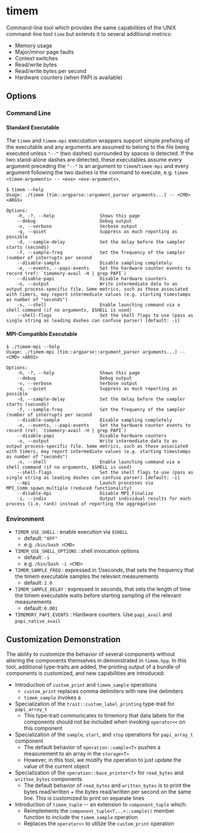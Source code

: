 # timem

Command-line tool which provides the same capabilities of the UNIX command-line tool `time` but extends it to several additional metrics:

- Memory usage
- Major/minor page faults
- Context switches
- Read/write bytes
- Read/write bytes per second
- Hardware counters (when PAPI is available)

## Options

### Command Line

#### Standard Executable

The `timem` and `timem-mpi` executation wrappers support simple prefixing of the executable and any arguments
are assumed to belong to the file being executed unless `"--"` (two dashes) surrounded by spaces is detected.
If the two stand-alone dashes are detected, these executables assume every argument preceding the
`"--"` is an argument to `timem`/`timem-mpi` and every argument following the two dashes is the command
to execute, e.g. `timem <timem-arguments> -- <exe> <exe-arguments>`.

```console
$ timem --help
Usage: ./timem [tim::argparse::argument_parser arguments...] -- <CMD> <ARGS>

Options:
    -h, -?, --help                 Shows this page
    --debug                        Debug output
    -v, --verbose                  Verbose output
    -q, --quiet                    Suppress as much reporting as possible
    -d, --sample-delay             Set the delay before the sampler starts (seconds)
    -f, --sample-freq              Set the frequency of the sampler (number of interrupts per second
    --disable-sample               Disable sampling completely
    -e, --events, --papi-events    Set the hardware counter events to record (ref: `timemory-avail -H | grep PAPI`)
    --disable-papi                 Disable hardware counters
    -o, --output                   Write intermediate data to an output process-specific file. Some metrics, such as those associated with timers, may report intermediate values (e.g. starting timestamps as number of "seconds")
    -s, --shell                    Enable launching command via a shell command (if no arguments, $SHELL is used)
    --shell-flags                  Set the shell flags to use (pass as single string as leading dashes can confuse parser) [default: -i]
```

#### MPI-Compatible Executable

```console
$ ./timem-mpi --help
Usage: ./timem-mpi [tim::argparse::argument_parser arguments...] -- <CMD> <ARGS>

Options:
    -h, -?, --help                 Shows this page
    --debug                        Debug output
    -v, --verbose                  Verbose output
    -q, --quiet                    Suppress as much reporting as possible
    -d, --sample-delay             Set the delay before the sampler starts (seconds)
    -f, --sample-freq              Set the frequency of the sampler (number of interrupts per second
    --disable-sample               Disable sampling completely
    -e, --events, --papi-events    Set the hardware counter events to record (ref: `timemory-avail -H | grep PAPI`)
    --disable-papi                 Disable hardware counters
    -o, --output                   Write intermediate data to an output process-specific file. Some metrics, such as those associated with timers, may report intermediate values (e.g. starting timestamps as number of "seconds")
    -s, --shell                    Enable launching command via a shell command (if no arguments, $SHELL is used)
    --shell-flags                  Set the shell flags to use (pass as single string as leading dashes can confuse parser) [default: -i]
    --mpi                          Launch processes via MPI_Comm_spawn_multiple (reduced functionality)
    --disable-mpi                  Disable MPI_Finalize
    -i, --indiv                    Output individual results for each process (i.e. rank) instead of reporting the aggregation
```

### Environment

- `TIMEM_USE_SHELL` : enable execution via `$SHELL`
    - default: `"OFF"`
    - e.g. `/bin/bash <CMD>`
- `TIMEM_USE_SHELL_OPTIONS` : shell invocation options
    - default: `-i`
    - e.g. `/bin/bash -i <CMD>`
- `TIMEM_SAMPLE_FREQ` : expressed in 1/seconds, that sets the frequency that the timem executable samples the relevant measurements
    - default: `2.0`
- `TIMEM_SAMPLE_DELAY` : expressed in seconds, that sets the length of time the timem executable waits before starting sampling of the relevant measurements
    - default: `0.001`
- `TIMEMORY_PAPI_EVENTS` : Hardware counters. Use `papi_avail` and `papi_native_avail`

## Customization Demonstration

The ability to customize the behavior of several components without altering the components themselves in demonstrated in
`timem.hpp`. In this tool, additional type-traits are added, the printing output of a bundle of components is customized,
and new capabilities are introduced:

- Introduction of `custom_print` and `timem_sample` operations
  - `custom_print` replaces comma delimiters with new line delimiters
  - `timem_sample` invokes a
- Specialization of the `trait::custom_label_printing` type-trait for `papi_array_t`
  - This type-trait communicates to timemory that data labels for the components should not be included when invoking `operator<<` on this component
- Specialization of the `sample`, `start`, and `stop` operations for `papi_array_t` component
  - The default behavior of `operation::sample<T>` pushes a measurement to an array in the `storage<T>`
  - However, in this tool, we modify the operation to just update the value of the current object
- Specialization of the `operation::base_printer<T>` for `read_bytes` and `written_bytes` components
  - The default behavior of `read_bytes` and `written_bytes` is to print the bytes read/written + the bytes read/written
  per second on the same line. This is customized to print on separate lines
- Introduction of `timem_tuple` -- an extension to `component_tuple` which:
  - Reimplements the `component_tuple<T...>::sample()` member function to include the `timem_sample` operation
  - Replaces the `operator<<` to utilize the `custom_print` operation
